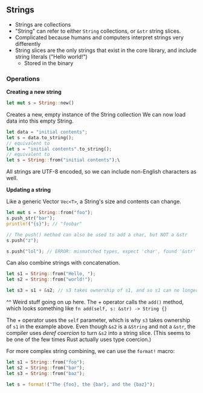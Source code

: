 ## Strings

- Strings are collections
- "String" can refer to either `String` collections, or `&str` string slices.
- Complicated because humans and computers interpret strings very differently
- String slices are the only strings that exist in the core library, and include string literals ("Hello world!")
    - Stored in the binary

### Operations

**Creating a new string**

```rust
let mut s = String::new()
```

Creates a new, empty instance of the String collection
We can now load data into this empty String.

```rust
let data = "initial contents";
let s = data.to_string();
// equivalent to
let s = "initial contents".to_string();
// equivalent to
let s = String::from("initial contents");\
```

All strings are UTF-8 encoded, so we can include non-English characters as well.

**Updating a string**

Like a generic Vector `Vec<T>`, a String's size and contents can change.

```rust
let mut s = String::from("foo");
s.push_str("bar");
println!("{s}"); // "foobar"

// The push() method can also be used to add a char, but NOT a &str
s.push("z");

s.push("lol"); // ERROR: mismatched types, expect 'char', found '&str'
```

Can also combine strings with concatenation.
```rust
let s1 = String::from("Hello, ");
let s2 = String::from("world!");

let s3 = s1 + &s2; // s3 takes ownership of s1, and so s1 can no longer be used
```
^^ Weird stuff going on up here. The + operator calls the `add()` method, which looks something like
`fn add(self, s: &str) -> String {}`

The + operator uses the `self` parameter, which is why `s3` takes ownership of `s1` in the example above.
Even though `&s2` is a `&String` and not a `&str`, the compiler uses *deref coercion* to turn `&s2` into a string slice.
(This seems to be one of the few times Rust actually uses type coercion.)

For more complex string combining, we can use the `format!` macro:
```rust
let s1 = String::from("foo");
let s2 = String::from("bar");
let s3 = String::from("baz");

let s = format!("The {foo}, the {bar}, and the {baz}");
```


